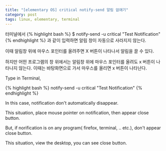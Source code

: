 ```yaml
---
title: "[elementary OS] critical notify-send 알림 없애기"
category: post
tags: linux, elementary, terminal
---
```

터미널에서
{% highlight bash %}
$ notify-send -u critical "Test Notification"
{% endhighlight %}
과 같이 입력하면 알림 창이 자동으로 사라지지 않는다.


이때 알림창 위에 마우스 포인터를 올려주면 X 버튼이 나타나서 알림을 끌 수 있다.

하지만 어떤 프로그램의 창 위에서는 알림창 위에 마우스 포인터를 올려도 x 버튼이 나타나지 않는다. 이때는 바탕화면으로 가서 마우스를 올리면 x 버튼이 나타난다.



Type in Terminal,

{% highlight bash %}
notify-send -u critical "Test Notification"
{% endhighlight %}

In this case, notification don't automatically disappear.


This situation, place mouse pointer on notification, then appear close button.


But, if norification is on any program( firefox, terminal, .. etc.), don't appear close button.

This situation, view the desktop, you can see close button.  
